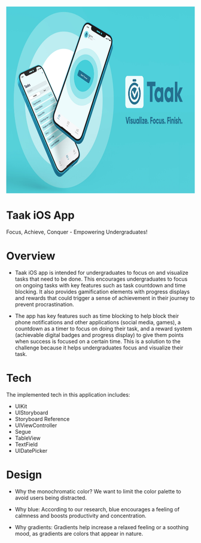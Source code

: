 <p align="center">
  <img height="500" src="/TaakiOSApp.jpeg">
</p>

# Taak iOS App
Focus, Achieve, Conquer - Empowering Undergraduates!

# Overview
- Taak iOS app is intended for undergraduates to focus on and visualize tasks that need to be done. This encourages undergraduates to focus on ongoing tasks with key features such as task countdown and time blocking. It also provides gamification elements with progress displays and rewards that could trigger a sense of achievement in their journey to prevent procrastination.

- The app has key features such as time blocking to help block their phone notifications and other applications (social media, games), a countdown as a timer to focus on doing their task, and a reward system (achievable digital badges and progress display) to give them points when success is focused on a certain time. This is a solution to the challenge because it helps undergraduates focus and visualize their task.

# Tech
The implemented tech in this application includes:

- UIKit
- UIStoryboard
- Storyboard Reference
- UIViewController
- Segue
- TableView
- TextField
- UIDatePicker

# Design
- Why the monochromatic color? We want to limit the color palette to avoid users being distracted.

- Why blue: According to our research, blue encourages a feeling of calmness and boosts productivity and concentration.

- Why gradients: Gradients help increase a relaxed feeling or a soothing mood, as gradients are colors that appear in nature. 
